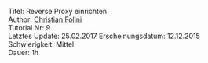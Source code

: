 Titel: Reverse Proxy einrichten  
Author: <a href="mailto:christian.folini@netnea.com">Christian Folini</a>  
Tutorial Nr: 9  
Letztes Update: 25.02.2017
Erscheinungsdatum: 12.12.2015  
Schwierigkeit: Mittel  
Dauer: 1h  
